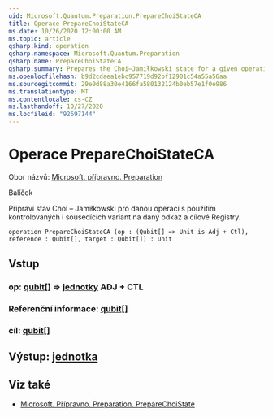 ```yaml
---
uid: Microsoft.Quantum.Preparation.PrepareChoiStateCA
title: Operace PrepareChoiStateCA
ms.date: 10/26/2020 12:00:00 AM
ms.topic: article
qsharp.kind: operation
qsharp.namespace: Microsoft.Quantum.Preparation
qsharp.name: PrepareChoiStateCA
qsharp.summary: Prepares the Choi–Jamiłkowski state for a given operation with both controlled and adjoint variants onto given reference and target registers.
ms.openlocfilehash: b9d2cdaea1ebc957719d92bf12901c54a55a56aa
ms.sourcegitcommit: 29e0d88a30e4166fa580132124b0eb57e1f0e986
ms.translationtype: MT
ms.contentlocale: cs-CZ
ms.lasthandoff: 10/27/2020
ms.locfileid: "92697144"
---
```

# <a name="preparechoistateca-operation"></a>Operace PrepareChoiStateCA

Obor názvů: [Microsoft. přípravno. Preparation](xref:Microsoft.Quantum.Preparation)

Balíček [](https://nuget.org/packages/)


Připraví stav Choi – Jamiłkowski pro danou operaci s použitím kontrolovaných i sousedících variant na daný odkaz a cílové Registry.

```qsharp
operation PrepareChoiStateCA (op : (Qubit[] => Unit is Adj + Ctl), reference : Qubit[], target : Qubit[]) : Unit
```


## <a name="input"></a>Vstup

### <a name="op--qubit--unit-adj--ctl"></a>op: [qubit](xref:microsoft.quantum.lang-ref.qubit)[] => [jednotky](xref:microsoft.quantum.lang-ref.unit) ADJ + CTL




### <a name="reference--qubit"></a>Referenční informace: [qubit](xref:microsoft.quantum.lang-ref.qubit)[]




### <a name="target--qubit"></a>cíl: [qubit](xref:microsoft.quantum.lang-ref.qubit)[]





## <a name="output--unit"></a>Výstup: [jednotka](xref:microsoft.quantum.lang-ref.unit)



## <a name="see-also"></a>Viz také

- [Microsoft. Přípravno. Preparation. PrepareChoiState](xref:Microsoft.Quantum.Preparation.PrepareChoiState)